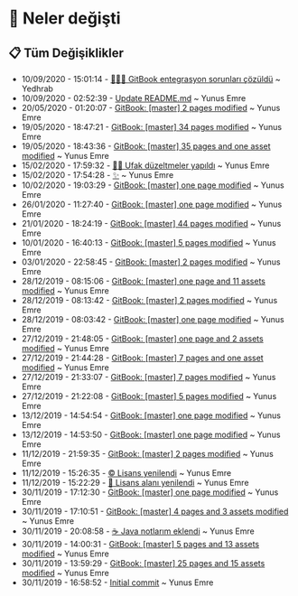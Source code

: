 # 👀 Neler değişti

## 📋 Tüm Değişiklikler

- 10/09/2020 - 15:01:14 - [🔄👨‍🔧 GitBook entegrasyon sorunları çözüldü](https://github.com/YEmreAk/YJava/commit/32344b8ef2ae6e4a11d09a524cd9e47171f09f8f?diff=split) ~ Yedhrab
- 10/09/2020 - 02:52:39 - [Update README.md](https://github.com/YEmreAk/YJava/commit/547a9fdb09b6ad17b45123d94fd258385a836a53?diff=split) ~ Yunus Emre
- 20/05/2020 - 01:20:07 - [GitBook: [master] 2 pages modified](https://github.com/YEmreAk/YJava/commit/8ec7812c8c5ad4959a4072e7e8dbba005f17593a?diff=split) ~ Yunus Emre
- 19/05/2020 - 18:47:21 - [GitBook: [master] 34 pages modified](https://github.com/YEmreAk/YJava/commit/e49a4fe665b4b1dc6d772089d2c357de646aaf8c?diff=split) ~ Yunus Emre
- 19/05/2020 - 18:43:36 - [GitBook: [master] 35 pages and one asset modified](https://github.com/YEmreAk/YJava/commit/621c83e67334d33a47ed17f2db4d66e776ce7418?diff=split) ~ Yunus Emre
- 15/02/2020 - 17:59:32 - [👨‍🔧 Ufak düzeltmeler yapıldı](https://github.com/YEmreAk/YJava/commit/035b669446f3c24b45abd4869143fd0a12e8b10c?diff=split) ~ Yunus Emre
- 15/02/2020 - 17:54:28 - [✨](https://github.com/YEmreAk/YJava/commit/b255f318eb400edc45d8352f153ee5d3356f185e?diff=split) ~ Yunus Emre
- 10/02/2020 - 19:03:29 - [GitBook: [master] one page modified](https://github.com/YEmreAk/YJava/commit/bc61344a75eb4f5e2191b2890d09075261692787?diff=split) ~ Yunus Emre
- 26/01/2020 - 11:27:40 - [GitBook: [master] one page modified](https://github.com/YEmreAk/YJava/commit/1d42f295770df520aab8b890ac747f341f346144?diff=split) ~ Yunus Emre
- 21/01/2020 - 18:24:19 - [GitBook: [master] 44 pages modified](https://github.com/YEmreAk/YJava/commit/b53efdb8d963fd31147578975f186eb7217f5b95?diff=split) ~ Yunus Emre
- 10/01/2020 - 16:40:13 - [GitBook: [master] 5 pages modified](https://github.com/YEmreAk/YJava/commit/eb79256835df7b4d4fdf9862dbac0d0d3e3d3ef0?diff=split) ~ Yunus Emre
- 03/01/2020 - 22:58:45 - [GitBook: [master] 2 pages modified](https://github.com/YEmreAk/YJava/commit/f0422b84107e643a8bfb459acdcaa8e58edf87d3?diff=split) ~ Yunus Emre
- 28/12/2019 - 08:15:06 - [GitBook: [master] one page and 11 assets modified](https://github.com/YEmreAk/YJava/commit/2b65af6fb848903d07044ff7ea6cafae22013318?diff=split) ~ Yunus Emre
- 28/12/2019 - 08:13:42 - [GitBook: [master] 2 pages modified](https://github.com/YEmreAk/YJava/commit/0fff2f2c9aebb7f6ff3d185cf63dead824a8085b?diff=split) ~ Yunus Emre
- 28/12/2019 - 08:03:42 - [GitBook: [master] one page modified](https://github.com/YEmreAk/YJava/commit/8a997d23cbf0fcf389348c0d27609cf63ff12202?diff=split) ~ Yunus Emre
- 27/12/2019 - 21:48:05 - [GitBook: [master] one page and 2 assets modified](https://github.com/YEmreAk/YJava/commit/481534eb9f4e5313753a7627c8da4ae67374d087?diff=split) ~ Yunus Emre
- 27/12/2019 - 21:44:28 - [GitBook: [master] 7 pages and one asset modified](https://github.com/YEmreAk/YJava/commit/7b44f6fec79ed0096ae0d9b27ecc5f8b955f3cd5?diff=split) ~ Yunus Emre
- 27/12/2019 - 21:33:07 - [GitBook: [master] 7 pages modified](https://github.com/YEmreAk/YJava/commit/28676b67f8e4664cf48fa01f23b50293aebd5019?diff=split) ~ Yunus Emre
- 27/12/2019 - 21:22:08 - [GitBook: [master] 5 pages modified](https://github.com/YEmreAk/YJava/commit/afb2f5ba7f191569740301048cddd1081d4f2ec4?diff=split) ~ Yunus Emre
- 13/12/2019 - 14:54:54 - [GitBook: [master] one page modified](https://github.com/YEmreAk/YJava/commit/f5ebb1dee86b5c596b6a124883591c9050ef81cb?diff=split) ~ Yunus Emre
- 13/12/2019 - 14:53:50 - [GitBook: [master] one page modified](https://github.com/YEmreAk/YJava/commit/576d8848c24a8dfa40029cb6eb5afd3ba707e877?diff=split) ~ Yunus Emre
- 11/12/2019 - 21:59:35 - [GitBook: [master] 2 pages modified](https://github.com/YEmreAk/YJava/commit/39933d35c6e648aa503f1c3970387023df51cdf7?diff=split) ~ Yunus Emre
- 11/12/2019 - 15:26:35 - [©️ Lisans yenilendi](https://github.com/YEmreAk/YJava/commit/ad15a302e732c5fc76bd0f22d4423b97bcea7573?diff=split) ~ Yunus Emre
- 11/12/2019 - 15:22:29 - [📝 Lisans alanı yenilendi](https://github.com/YEmreAk/YJava/commit/3f05bc7e3f63d96c72a8fbccbe30d568315029fa?diff=split) ~ Yunus Emre
- 30/11/2019 - 17:12:30 - [GitBook: [master] one page modified](https://github.com/YEmreAk/YJava/commit/04937f215d2a7a3a2e59c9b9ded9517dca7fea25?diff=split) ~ Yunus Emre
- 30/11/2019 - 17:10:51 - [GitBook: [master] 4 pages and 3 assets modified](https://github.com/YEmreAk/YJava/commit/c57dd6d8a4eed8aee37fec1b0cd1aad37e36fc00?diff=split) ~ Yunus Emre
- 30/11/2019 - 20:08:58 - [☕ Java notlarım eklendi](https://github.com/YEmreAk/YJava/commit/a438b0cf2ba1f6436479f88498f029511c940aaa?diff=split) ~ Yunus Emre
- 30/11/2019 - 14:00:31 - [GitBook: [master] 5 pages and 13 assets modified](https://github.com/YEmreAk/YJava/commit/e6d87bdd3f61471b7fd701a4855b24be4f60da2c?diff=split) ~ Yunus Emre
- 30/11/2019 - 13:59:29 - [GitBook: [master] 25 pages and 15 assets modified](https://github.com/YEmreAk/YJava/commit/e58dffa5e207e64e2c49a0f8def27cfbc2affa38?diff=split) ~ Yunus Emre
- 30/11/2019 - 16:58:52 - [Initial commit](https://github.com/YEmreAk/YJava/commit/e5db382e9514c20f3f1c43ad4209835e04f2a22a?diff=split) ~ Yunus Emre